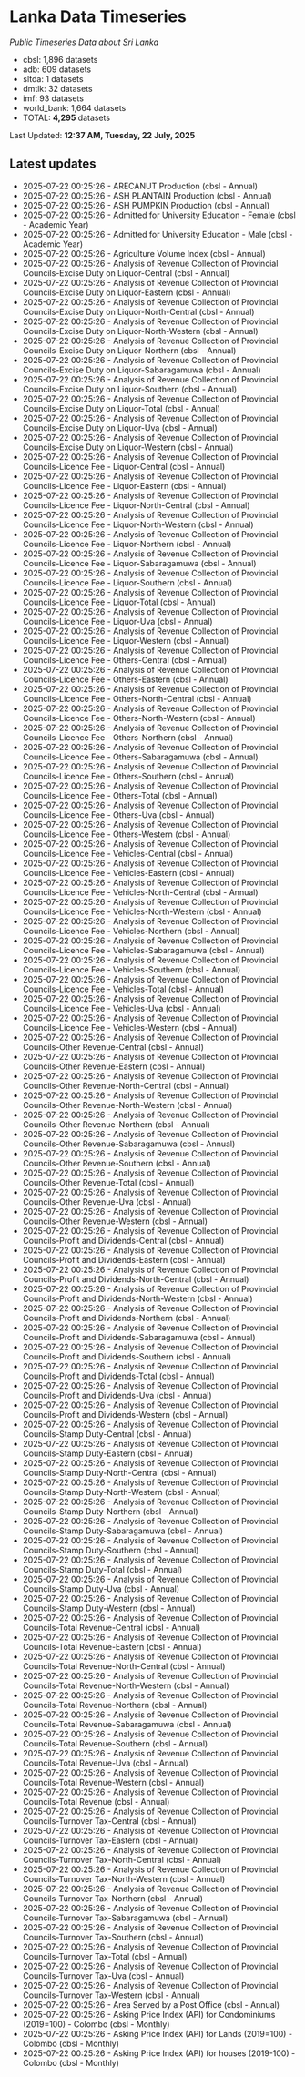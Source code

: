 # Lanka Data Timeseries
*Public Timeseries Data about Sri Lanka*

* cbsl: 1,896 datasets
* adb: 609 datasets
* sltda: 1 datasets
* dmtlk: 32 datasets
* imf: 93 datasets
* world_bank: 1,664 datasets
* TOTAL: **4,295** datasets

Last Updated: **12:37 AM, Tuesday, 22 July, 2025**

## Latest updates

* 2025-07-22 00:25:26 - ARECANUT Production (cbsl - Annual)
* 2025-07-22 00:25:26 - ASH PLANTAIN Production (cbsl - Annual)
* 2025-07-22 00:25:26 - ASH PUMPKIN Production (cbsl - Annual)
* 2025-07-22 00:25:26 - Admitted for University Education - Female (cbsl - Academic Year)
* 2025-07-22 00:25:26 - Admitted for University Education - Male (cbsl - Academic Year)
* 2025-07-22 00:25:26 - Agriculture Volume Index (cbsl - Annual)
* 2025-07-22 00:25:26 - Analysis of Revenue Collection of Provincial Councils-Excise Duty on Liquor-Central (cbsl - Annual)
* 2025-07-22 00:25:26 - Analysis of Revenue Collection of Provincial Councils-Excise Duty on Liquor-Eastern (cbsl - Annual)
* 2025-07-22 00:25:26 - Analysis of Revenue Collection of Provincial Councils-Excise Duty on Liquor-North-Central (cbsl - Annual)
* 2025-07-22 00:25:26 - Analysis of Revenue Collection of Provincial Councils-Excise Duty on Liquor-North-Western (cbsl - Annual)
* 2025-07-22 00:25:26 - Analysis of Revenue Collection of Provincial Councils-Excise Duty on Liquor-Northern (cbsl - Annual)
* 2025-07-22 00:25:26 - Analysis of Revenue Collection of Provincial Councils-Excise Duty on Liquor-Sabaragamuwa (cbsl - Annual)
* 2025-07-22 00:25:26 - Analysis of Revenue Collection of Provincial Councils-Excise Duty on Liquor-Southern (cbsl - Annual)
* 2025-07-22 00:25:26 - Analysis of Revenue Collection of Provincial Councils-Excise Duty on Liquor-Total (cbsl - Annual)
* 2025-07-22 00:25:26 - Analysis of Revenue Collection of Provincial Councils-Excise Duty on Liquor-Uva (cbsl - Annual)
* 2025-07-22 00:25:26 - Analysis of Revenue Collection of Provincial Councils-Excise Duty on Liquor-Western (cbsl - Annual)
* 2025-07-22 00:25:26 - Analysis of Revenue Collection of Provincial Councils-Licence Fee - Liquor-Central (cbsl - Annual)
* 2025-07-22 00:25:26 - Analysis of Revenue Collection of Provincial Councils-Licence Fee - Liquor-Eastern (cbsl - Annual)
* 2025-07-22 00:25:26 - Analysis of Revenue Collection of Provincial Councils-Licence Fee - Liquor-North-Central (cbsl - Annual)
* 2025-07-22 00:25:26 - Analysis of Revenue Collection of Provincial Councils-Licence Fee - Liquor-North-Western (cbsl - Annual)
* 2025-07-22 00:25:26 - Analysis of Revenue Collection of Provincial Councils-Licence Fee - Liquor-Northern (cbsl - Annual)
* 2025-07-22 00:25:26 - Analysis of Revenue Collection of Provincial Councils-Licence Fee - Liquor-Sabaragamuwa (cbsl - Annual)
* 2025-07-22 00:25:26 - Analysis of Revenue Collection of Provincial Councils-Licence Fee - Liquor-Southern (cbsl - Annual)
* 2025-07-22 00:25:26 - Analysis of Revenue Collection of Provincial Councils-Licence Fee - Liquor-Total (cbsl - Annual)
* 2025-07-22 00:25:26 - Analysis of Revenue Collection of Provincial Councils-Licence Fee - Liquor-Uva (cbsl - Annual)
* 2025-07-22 00:25:26 - Analysis of Revenue Collection of Provincial Councils-Licence Fee - Liquor-Western (cbsl - Annual)
* 2025-07-22 00:25:26 - Analysis of Revenue Collection of Provincial Councils-Licence Fee - Others-Central (cbsl - Annual)
* 2025-07-22 00:25:26 - Analysis of Revenue Collection of Provincial Councils-Licence Fee - Others-Eastern (cbsl - Annual)
* 2025-07-22 00:25:26 - Analysis of Revenue Collection of Provincial Councils-Licence Fee - Others-North-Central (cbsl - Annual)
* 2025-07-22 00:25:26 - Analysis of Revenue Collection of Provincial Councils-Licence Fee - Others-North-Western (cbsl - Annual)
* 2025-07-22 00:25:26 - Analysis of Revenue Collection of Provincial Councils-Licence Fee - Others-Northern (cbsl - Annual)
* 2025-07-22 00:25:26 - Analysis of Revenue Collection of Provincial Councils-Licence Fee - Others-Sabaragamuwa (cbsl - Annual)
* 2025-07-22 00:25:26 - Analysis of Revenue Collection of Provincial Councils-Licence Fee - Others-Southern (cbsl - Annual)
* 2025-07-22 00:25:26 - Analysis of Revenue Collection of Provincial Councils-Licence Fee - Others-Total (cbsl - Annual)
* 2025-07-22 00:25:26 - Analysis of Revenue Collection of Provincial Councils-Licence Fee - Others-Uva (cbsl - Annual)
* 2025-07-22 00:25:26 - Analysis of Revenue Collection of Provincial Councils-Licence Fee - Others-Western (cbsl - Annual)
* 2025-07-22 00:25:26 - Analysis of Revenue Collection of Provincial Councils-Licence Fee - Vehicles-Central (cbsl - Annual)
* 2025-07-22 00:25:26 - Analysis of Revenue Collection of Provincial Councils-Licence Fee - Vehicles-Eastern (cbsl - Annual)
* 2025-07-22 00:25:26 - Analysis of Revenue Collection of Provincial Councils-Licence Fee - Vehicles-North-Central (cbsl - Annual)
* 2025-07-22 00:25:26 - Analysis of Revenue Collection of Provincial Councils-Licence Fee - Vehicles-North-Western (cbsl - Annual)
* 2025-07-22 00:25:26 - Analysis of Revenue Collection of Provincial Councils-Licence Fee - Vehicles-Northern (cbsl - Annual)
* 2025-07-22 00:25:26 - Analysis of Revenue Collection of Provincial Councils-Licence Fee - Vehicles-Sabaragamuwa (cbsl - Annual)
* 2025-07-22 00:25:26 - Analysis of Revenue Collection of Provincial Councils-Licence Fee - Vehicles-Southern (cbsl - Annual)
* 2025-07-22 00:25:26 - Analysis of Revenue Collection of Provincial Councils-Licence Fee - Vehicles-Total (cbsl - Annual)
* 2025-07-22 00:25:26 - Analysis of Revenue Collection of Provincial Councils-Licence Fee - Vehicles-Uva (cbsl - Annual)
* 2025-07-22 00:25:26 - Analysis of Revenue Collection of Provincial Councils-Licence Fee - Vehicles-Western (cbsl - Annual)
* 2025-07-22 00:25:26 - Analysis of Revenue Collection of Provincial Councils-Other Revenue-Central (cbsl - Annual)
* 2025-07-22 00:25:26 - Analysis of Revenue Collection of Provincial Councils-Other Revenue-Eastern (cbsl - Annual)
* 2025-07-22 00:25:26 - Analysis of Revenue Collection of Provincial Councils-Other Revenue-North-Central (cbsl - Annual)
* 2025-07-22 00:25:26 - Analysis of Revenue Collection of Provincial Councils-Other Revenue-North-Western (cbsl - Annual)
* 2025-07-22 00:25:26 - Analysis of Revenue Collection of Provincial Councils-Other Revenue-Northern (cbsl - Annual)
* 2025-07-22 00:25:26 - Analysis of Revenue Collection of Provincial Councils-Other Revenue-Sabaragamuwa (cbsl - Annual)
* 2025-07-22 00:25:26 - Analysis of Revenue Collection of Provincial Councils-Other Revenue-Southern (cbsl - Annual)
* 2025-07-22 00:25:26 - Analysis of Revenue Collection of Provincial Councils-Other Revenue-Total (cbsl - Annual)
* 2025-07-22 00:25:26 - Analysis of Revenue Collection of Provincial Councils-Other Revenue-Uva (cbsl - Annual)
* 2025-07-22 00:25:26 - Analysis of Revenue Collection of Provincial Councils-Other Revenue-Western (cbsl - Annual)
* 2025-07-22 00:25:26 - Analysis of Revenue Collection of Provincial Councils-Profit and Dividends-Central (cbsl - Annual)
* 2025-07-22 00:25:26 - Analysis of Revenue Collection of Provincial Councils-Profit and Dividends-Eastern (cbsl - Annual)
* 2025-07-22 00:25:26 - Analysis of Revenue Collection of Provincial Councils-Profit and Dividends-North-Central (cbsl - Annual)
* 2025-07-22 00:25:26 - Analysis of Revenue Collection of Provincial Councils-Profit and Dividends-North-Western (cbsl - Annual)
* 2025-07-22 00:25:26 - Analysis of Revenue Collection of Provincial Councils-Profit and Dividends-Northern (cbsl - Annual)
* 2025-07-22 00:25:26 - Analysis of Revenue Collection of Provincial Councils-Profit and Dividends-Sabaragamuwa (cbsl - Annual)
* 2025-07-22 00:25:26 - Analysis of Revenue Collection of Provincial Councils-Profit and Dividends-Southern (cbsl - Annual)
* 2025-07-22 00:25:26 - Analysis of Revenue Collection of Provincial Councils-Profit and Dividends-Total (cbsl - Annual)
* 2025-07-22 00:25:26 - Analysis of Revenue Collection of Provincial Councils-Profit and Dividends-Uva (cbsl - Annual)
* 2025-07-22 00:25:26 - Analysis of Revenue Collection of Provincial Councils-Profit and Dividends-Western (cbsl - Annual)
* 2025-07-22 00:25:26 - Analysis of Revenue Collection of Provincial Councils-Stamp Duty-Central (cbsl - Annual)
* 2025-07-22 00:25:26 - Analysis of Revenue Collection of Provincial Councils-Stamp Duty-Eastern (cbsl - Annual)
* 2025-07-22 00:25:26 - Analysis of Revenue Collection of Provincial Councils-Stamp Duty-North-Central (cbsl - Annual)
* 2025-07-22 00:25:26 - Analysis of Revenue Collection of Provincial Councils-Stamp Duty-North-Western (cbsl - Annual)
* 2025-07-22 00:25:26 - Analysis of Revenue Collection of Provincial Councils-Stamp Duty-Northern (cbsl - Annual)
* 2025-07-22 00:25:26 - Analysis of Revenue Collection of Provincial Councils-Stamp Duty-Sabaragamuwa (cbsl - Annual)
* 2025-07-22 00:25:26 - Analysis of Revenue Collection of Provincial Councils-Stamp Duty-Southern (cbsl - Annual)
* 2025-07-22 00:25:26 - Analysis of Revenue Collection of Provincial Councils-Stamp Duty-Total (cbsl - Annual)
* 2025-07-22 00:25:26 - Analysis of Revenue Collection of Provincial Councils-Stamp Duty-Uva (cbsl - Annual)
* 2025-07-22 00:25:26 - Analysis of Revenue Collection of Provincial Councils-Stamp Duty-Western (cbsl - Annual)
* 2025-07-22 00:25:26 - Analysis of Revenue Collection of Provincial Councils-Total Revenue-Central (cbsl - Annual)
* 2025-07-22 00:25:26 - Analysis of Revenue Collection of Provincial Councils-Total Revenue-Eastern (cbsl - Annual)
* 2025-07-22 00:25:26 - Analysis of Revenue Collection of Provincial Councils-Total Revenue-North-Central (cbsl - Annual)
* 2025-07-22 00:25:26 - Analysis of Revenue Collection of Provincial Councils-Total Revenue-North-Western (cbsl - Annual)
* 2025-07-22 00:25:26 - Analysis of Revenue Collection of Provincial Councils-Total Revenue-Northern (cbsl - Annual)
* 2025-07-22 00:25:26 - Analysis of Revenue Collection of Provincial Councils-Total Revenue-Sabaragamuwa (cbsl - Annual)
* 2025-07-22 00:25:26 - Analysis of Revenue Collection of Provincial Councils-Total Revenue-Southern (cbsl - Annual)
* 2025-07-22 00:25:26 - Analysis of Revenue Collection of Provincial Councils-Total Revenue-Uva (cbsl - Annual)
* 2025-07-22 00:25:26 - Analysis of Revenue Collection of Provincial Councils-Total Revenue-Western (cbsl - Annual)
* 2025-07-22 00:25:26 - Analysis of Revenue Collection of Provincial Councils-Total Revenue (cbsl - Annual)
* 2025-07-22 00:25:26 - Analysis of Revenue Collection of Provincial Councils-Turnover Tax-Central (cbsl - Annual)
* 2025-07-22 00:25:26 - Analysis of Revenue Collection of Provincial Councils-Turnover Tax-Eastern (cbsl - Annual)
* 2025-07-22 00:25:26 - Analysis of Revenue Collection of Provincial Councils-Turnover Tax-North-Central (cbsl - Annual)
* 2025-07-22 00:25:26 - Analysis of Revenue Collection of Provincial Councils-Turnover Tax-North-Western (cbsl - Annual)
* 2025-07-22 00:25:26 - Analysis of Revenue Collection of Provincial Councils-Turnover Tax-Northern (cbsl - Annual)
* 2025-07-22 00:25:26 - Analysis of Revenue Collection of Provincial Councils-Turnover Tax-Sabaragamuwa (cbsl - Annual)
* 2025-07-22 00:25:26 - Analysis of Revenue Collection of Provincial Councils-Turnover Tax-Southern (cbsl - Annual)
* 2025-07-22 00:25:26 - Analysis of Revenue Collection of Provincial Councils-Turnover Tax-Total (cbsl - Annual)
* 2025-07-22 00:25:26 - Analysis of Revenue Collection of Provincial Councils-Turnover Tax-Uva (cbsl - Annual)
* 2025-07-22 00:25:26 - Analysis of Revenue Collection of Provincial Councils-Turnover Tax-Western (cbsl - Annual)
* 2025-07-22 00:25:26 - Area Served by a Post Office (cbsl - Annual)
* 2025-07-22 00:25:26 - Asking Price Index (API) for Condominiums (2019=100) - Colombo (cbsl - Monthly)
* 2025-07-22 00:25:26 - Asking Price Index (API) for Lands (2019=100) - Colombo (cbsl - Monthly)
* 2025-07-22 00:25:26 - Asking Price Index (API) for houses (2019-100) - Colombo (cbsl - Monthly)